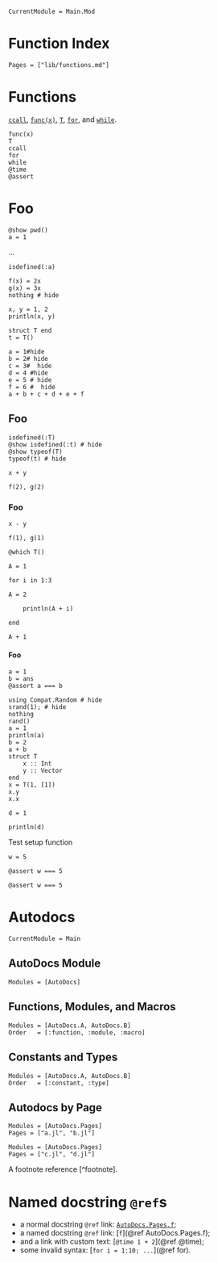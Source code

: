 
```@meta
CurrentModule = Main.Mod
```

# Function Index

```@index
Pages = ["lib/functions.md"]
```

# Functions

[`ccall`](@ref), [`func(x)`](@ref), [`T`](@ref), [`for`](@ref), and [`while`](@ref).

```@docs
func(x)
T
ccall
for
while
@time
@assert
```

# Foo

```@example
@show pwd()
a = 1
```

...

```@example
isdefined(:a)
```

```@example 1
f(x) = 2x
g(x) = 3x
nothing # hide
```

```@example 2
x, y = 1, 2
println(x, y)
```

```@example 3
struct T end
t = T()
```

```@example hide-all-the-things
a = 1#hide
b = 2# hide
c = 3#  hide
d = 4 #hide
e = 5 # hide
f = 6 #  hide
a + b + c + d + e + f
```

## Foo

```@example 3
isdefined(:T)
@show isdefined(:t) # hide
@show typeof(T)
typeof(t) # hide
```

```@example 2
x + y
```

```@example 1
f(2), g(2)
```

### Foo

```@example 2
x - y
```

```@example 1
f(1), g(1)
```

```@example 3
@which T()
```

```@example continued-code
A = 1
```
```@example continued-code; continued = true
for i in 1:3
```
```@example
A = 2
```
```@example continued-code; continued = true
    println(A + i)
```
```@example continued-code
end
```
```@example continued-code
A + 1
```

#### Foo

```@example
a = 1
b = ans
@assert a === b
```

```@repl
using Compat.Random # hide
srand(1); # hide
nothing
rand()
a = 1
println(a)
b = 2
a + b
struct T
    x :: Int
    y :: Vector
end
x = T(1, [1])
x.y
x.x
```

```@repl 1
d = 1
```

```@repl 1
println(d)
```

Test setup function

```@setup testsetup
w = 5
```

```@example testsetup
@assert w === 5
```

```@repl testsetup
@assert w === 5
```

# Autodocs

```@meta
CurrentModule = Main
```

## AutoDocs Module

```@autodocs
Modules = [AutoDocs]
```

## Functions, Modules, and Macros

```@autodocs
Modules = [AutoDocs.A, AutoDocs.B]
Order   = [:function, :module, :macro]
```

## Constants and Types

```@autodocs
Modules = [AutoDocs.A, AutoDocs.B]
Order   = [:constant, :type]
```

## Autodocs by Page

```@autodocs
Modules = [AutoDocs.Pages]
Pages = ["a.jl", "b.jl"]
```

```@autodocs
Modules = [AutoDocs.Pages]
Pages = ["c.jl", "d.jl"]
```

A footnote reference [^footnote].

# Named docstring `@ref`s

  * a normal docstring `@ref` link: [`AutoDocs.Pages.f`](@ref);
  * a named docstring `@ref` link: [`f`](@ref AutoDocs.Pages.f);
  * and a link with custom text: [`@time 1 + 2`](@ref @time);
  * some invalid syntax: [`for i = 1:10; ...`](@ref for).

